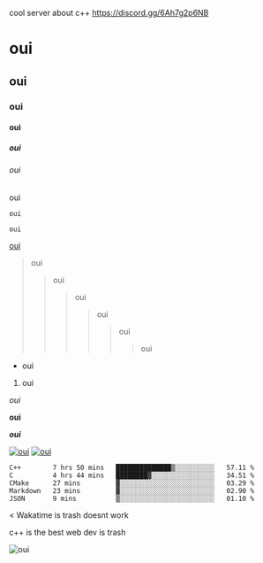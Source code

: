 cool server about c++ https://discord.gg/6Ah7g2p6NB
# oui

## oui

### oui

#### oui

##### oui

###### oui

oui

`oui`

```
oui
```

[oui](#oui)

> oui
> > oui
> > > oui
> > > > oui
> > > > > oui
> > > > > > oui

* oui

1. oui

*oui*

**oui**

***oui***

[![oui](https://github-readme-stats.vercel.app/api?username=jacquesatan)](https://oui.sncf)
[![oui](https://github-readme-stats.vercel.app/api/top-langs/?username=jacquesatan)](https://oui.sncf)
<!--START_SECTION:waka-->
```text
C++        7 hrs 50 mins   ██████████████▒░░░░░░░░░░   57.11 % 
C          4 hrs 44 mins   ████████▓░░░░░░░░░░░░░░░░   34.51 % 
CMake      27 mins         ▓░░░░░░░░░░░░░░░░░░░░░░░░   03.29 % 
Markdown   23 mins         ▓░░░░░░░░░░░░░░░░░░░░░░░░   02.90 % 
JSON       9 mins          ▒░░░░░░░░░░░░░░░░░░░░░░░░   01.10 % 
```
<!--END_SECTION:waka-->
< Wakatime is trash doesnt work

c++ is the best web dev is trash

![oui](https://upload.wikimedia.org/wikipedia/fr/thumb/a/a3/OU%C3%8F_lettrage.svg/1200px-OU%C3%8F_lettrage.svg.png)
